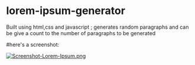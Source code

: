 # lorem-ipsum-generator
Built using html,css and javascript ; generates random paragraphs and can be give a count to the number of paragraphs to be generated

#here's a screenshot:

[![Screenshot-Lorem-Ipsum.png](https://i.postimg.cc/zfC21Wgg/Screenshot-Lorem-Ipsum.png)](https://postimg.cc/d70j2hns)